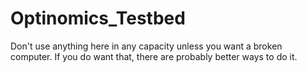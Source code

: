 # Optinomics_Testbed

Don't use anything here in any capacity unless you want a broken computer. If you do want that, there are probably better ways to do it.
